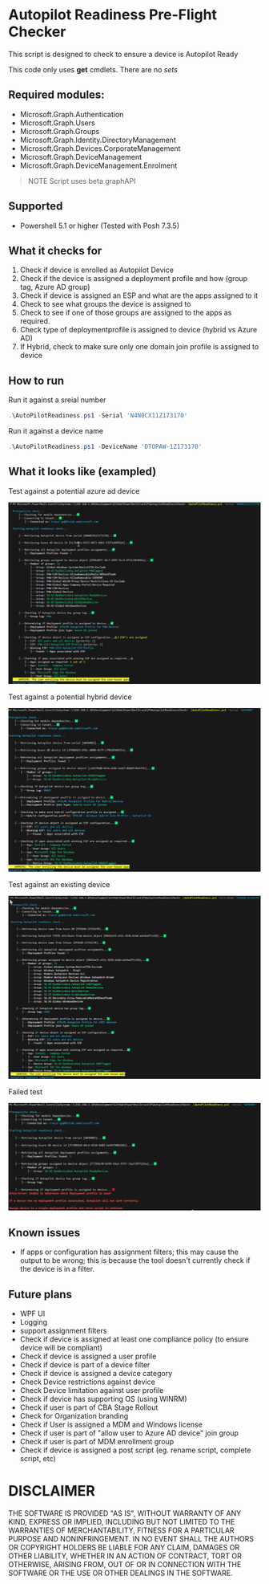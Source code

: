 # Autopilot Readiness Pre-Flight Checker

This script is designed to check to ensure a device is Autopilot Ready

This code only uses **get** cmdlets. There are no _sets_

## Required modules:

- Microsoft.Graph.Authentication
- Microsoft.Graph.Users
- Microsoft.Graph.Groups
- Microsoft.Graph.Identity.DirectoryManagement
- Microsoft.Graph.Devices.CorporateManagement
- Microsoft.Graph.DeviceManagement
- Microsoft.Graph.DeviceManagement.Enrolment

> NOTE Script uses beta graphAPI

## Supported

- Powershell 5.1 or higher (Tested with Posh 7.3.5)


## What it checks for

1. Check if device is enrolled as Autopilot Device
2. Check if the device is assigned a deployment profile and how (group tag, Azure AD group)
3. Check if device is assigned an ESP and what are the apps assigned to it
4. Check to see what groups the device is assigned to
5. Check to see if one of those groups are assigned to the apps as required.
6. Check type of deploymentprofile is assigned to device (hybrid vs Azure AD)
7. If Hybrid, check to make sure only one domain join profile is assigned to device


## How to run
Run it against a sreial number
```powershell
.\AutoPilotReadiness.ps1 -Serial 'N4N0CX11Z173170'
```
Run it against a device name
```powershell
.\AutoPilotReadiness.ps1 -DeviceName 'DTOPAW-1Z173170'
```

## What it looks like (exampled)

Test against a potential azure ad device

![Azure AD](.images/azureadcheck.png)

Test against a potential hybrid device

![Hybrid](.images/hybridcheck.png)

Test against an existing device

![Hybrid](.images/existingdevice.png)

Failed test

![Azure AD](.images/depprofile_error.png)

## Known issues

- If apps or configuration has assignment filters; this may cause the output to be wrong; this is because the tool doesn't currently check if the device is in a filter.

## Future plans

- WPF UI
- Logging
- support assignment filters
- Check if device is assigned at least one compliance policy (to ensure device will be compliant)
- Check if device is assigned a user profile
- Check if device is part of a device filter
- Check if device is assigned a device category
- Check Device restrictions against device
- Check Device limitation against user profile
- Check if device has supporting OS (using WINRM)
- Check if user is part of CBA Stage Rollout
- Check for Organization branding
- Check if User is assigned a MDM and Windows license
- Check if user is part of "allow user to Azure AD device" join group
- Check if user is part of MDM enrollment group
- Check if device is assigned a post script (eg. rename script, complete script, etc)
            
# DISCLAIMER

THE SOFTWARE IS PROVIDED "AS IS", WITHOUT WARRANTY OF ANY KIND, EXPRESS
OR IMPLIED, INCLUDING BUT NOT LIMITED TO THE WARRANTIES OF MERCHANTABILITY,
FITNESS FOR A PARTICULAR PURPOSE AND NONINFRINGEMENT. IN NO EVENT SHALL THE
AUTHORS OR COPYRIGHT HOLDERS BE LIABLE FOR ANY CLAIM, DAMAGES OR OTHER
LIABILITY, WHETHER IN AN ACTION OF CONTRACT, TORT OR OTHERWISE, ARISING
FROM, OUT OF OR IN CONNECTION WITH THE SOFTWARE OR THE USE OR OTHER
DEALINGS IN THE SOFTWARE.
